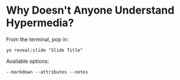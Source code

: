
# Why Doesn't Anyone Understand Hypermedia?

From the terminal, pop in:

  ```yo reveal:slide "Slide Title"```

Available options:

 ```--markdown --attributes --notes```
